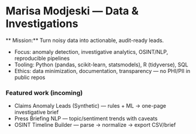 # Marisa Modjeski — Data & Investigations

** Mission:** Turn noisy data into actionable, audit-ready leads.

- Focus: anomaly detection, investigative analytics, OSINT/NLP, reproducible pipelines  
- Tooling: Python (pandas, scikit-learn, statsmodels), R (tidyverse), SQL  
- Ethics: data minimization, documentation, transparency — no PHI/PII in public repos

### Featured work (incoming)
- Claims Anomaly Leads (Synthetic) — rules + ML → one-page investigative brief  
- Press Briefing NLP — topic/sentiment trends with caveats  
- OSINT Timeline Builder — parse → normalize → export CSV/brief

